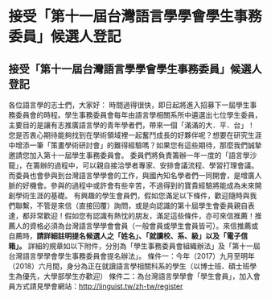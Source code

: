 # 接受「第十一屆台灣語言學學會學生事務委員」候選人登記

## 接受「第十一屆台灣語言學學會學生事務委員」候選人登記

各位語言學的志士們，大家好：
時間過得很快，即日起將進入招募下一屆學生事務委員會的時程。學生事務委員會每年由語言學相關系所中遴選出七位學生委員，主要目的是讓有志推廣語言學的青年學者們，帶來一個「滿滿的大．平．台」！
您是否衷心期待能夠找到在學術領域裡一起奮鬥成長的好夥伴呢？想要在研究生涯中增添一筆「策畫學術研討會」的難得經驗嗎？如果您有這些期待，那麼我們誠摯邀請您加入第十一屆學生事務委員會。
委員們將負責籌辦一年一度的「語言學沙龍」，在籌辦的過程中，可以親自接洽學者專家、安排會議流程、學習打理會議。而委員也會參與到台灣語言學學會的工作，與國內知名學者們一同開會，是增廣人脈的好機會。參與的過程中或許會有些辛苦，不過得到的寶貴經驗將能成為未來開創學術生涯的基礎。
有興趣的學生會員們，假如您滿足以下條件，歡迎隨時與我們聯繫，不管是來信（直接回覆）詢問，或是向認識的第十屆學生會委員親自表達，都非常歡迎！假如您有認識有熱忱的朋友，滿足這些條件，亦可來信推薦！推薦人的資格必須為台灣語言學學會會員（一般會員或學生會員皆可）。來信推薦或自薦時，**請詳細註明提名候選人之「姓名」、「就讀校、系、級」以及「電子信箱」。**
詳細的規章如以下附件，分別為「學生事務委員會組織辦法」及「第十一屆台灣語言學學會學生事務委員會提名辦法」。
條件一：今年（2017）九月至明年（2018）六月間，身分為正在就讀語言學相關科系的學生（以博士班、碩士班學生為優先，大學部學生亦歡迎）
條件二：為台灣語言學學會「學生會員」，加入會員方式請見學會網站：http://linguist.tw/zh-tw/register